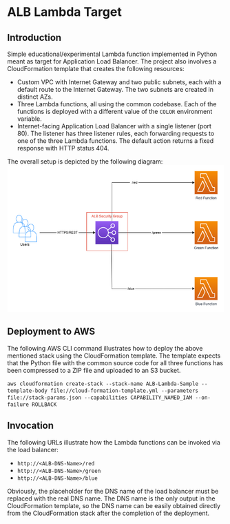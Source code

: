 # ALB Lambda Target

## Introduction
Simple educational/experimental Lambda function implemented in Python meant as target for Application Load Balancer. The project also involves a CloudFormation template that creates the following resources:
* Custom VPC with Internet Gateway and two public subnets, each with a default route to the Internet Gateway. The two subnets are created in distinct AZs.
* Three Lambda functions, all using the common codebase. Each of the functions is deployed with a different value of the `COLOR` environment variable.
* Internet-facing Application Load Balancer with a single listener (port 80). The listener has three listener rules, each forwarding requests to one of the three Lambda functions. The default action returns a fixed response with HTTP status 404.

The overall setup is depicted by the following diagram:
![application-diagram](./diagram.png)

## Deployment to AWS
The following AWS CLI command illustrates how to deploy the above mentioned stack using the CloudFormation template. The template expects that the Python file with the common source code for all three functions has been compressed to a ZIP file and uploaded to an S3 bucket.
```
aws cloudformation create-stack --stack-name ALB-Lambda-Sample --template-body file://cloud-formation-template.yml --parameters file://stack-params.json --capabilities CAPABILITY_NAMED_IAM --on-failure ROLLBACK
```

## Invocation
The following URLs illustrate how the Lambda functions can be invoked via the load balancer:
* `http://<ALB-DNS-Name>/red`
* `http://<ALB-DNS-Name>/green`
* `http://<ALB-DNS-Name>/blue`

Obviously, the placeholder for the DNS name of the load balancer must be replaced with the real DNS name. The DNS name is the only output in the CloudFormation template, so the DNS name can be easily obtained directly from the CloudFormation stack after the completion of the deployment.
